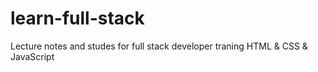 # learn-full-stack
Lecture notes and studes for full stack developer traning HTML &amp; CSS &amp; JavaScript
